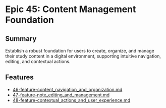 # Epic 45: Content Management Foundation

## Summary

Establish a robust foundation for users to create, organize, and manage their study content in a digital environment, supporting intuitive navigation, editing, and contextual actions.

## Features

- [46-feature-content_navigation_and_organization.md](../../2-features/2-to-refine/46-feature-content_navigation_and_organization.md)
- [47-feature-note_editing_and_management.md](../../2-features/2-to-refine/47-feature-note_editing_and_management.md)
- [48-feature-contextual_actions_and_user_experience.md](../../2-features/2-to-refine/48-feature-contextual_actions_and_user_experience.md) 

